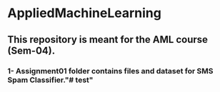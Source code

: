 # AppliedMachineLearning
## This repository is meant for the AML course (Sem-04).
### 1- Assignment01 folder contains files and dataset for SMS Spam Classifier."# test" 
